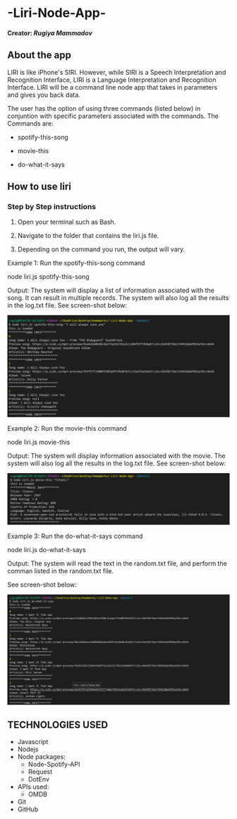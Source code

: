 # -Liri-Node-App-

#### Creator: *Rugiya Mammadov*

## About the app

LIRI is like iPhone's SIRI. However, while SIRI is a Speech Interpretation and Recognition Interface, LIRI is a Language Interpretation and Recognition Interface. LIRI will be a command line node app that takes in parameters and gives you back data.

The user has the option of using three commands (listed below) in conjuntion with specific parameters associated with the commands. The Commands are:

  * spotify-this-song 

  * movie-this

  * do-what-it-says
  
 ## How to use liri
 
### Step by Step instructions
1. Open your terminal such as Bash.

1. Navigate to the folder that contains the liri.js file.

1. Depending on the command you run, the output will vary.

Example 1: Run the spotify-this-song command

 node liri.js spotify-this-song <name of song>
  
Output: The system will display a list of information associated with the song. It can result in multiple records. The system will also log all the results in the log.txt file. See screen-shot below:

![alt text](/images/screenshot1.png)

Example 2: Run the movie-this command

 node liri.js movie-this <name of movie>
  
Output: The system will display information associated with the movie. The system will also log all the results in the log.txt file. See screen-shot below:

![alt text](/images/screenshot2.png)

Example 3: Run the do-what-it-says command

 node liri.js do-what-it-says
 
 
Output: The system will read the text in the random.txt file, and perform the comman listed in the random.txt file.

See screen-shot below:

![alt text](/images/screenshot3.png)

## TECHNOLOGIES USED
  * Javascript
  * Nodejs
  * Node packages:
      * Node-Spotify-API
      * Request
      * DotEnv
  * APIs used:
      * OMDB
  * Git
  * GitHub
